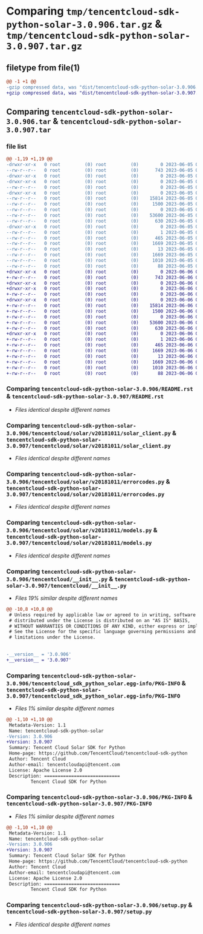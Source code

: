# Comparing `tmp/tencentcloud-sdk-python-solar-3.0.906.tar.gz` & `tmp/tencentcloud-sdk-python-solar-3.0.907.tar.gz`

## filetype from file(1)

```diff
@@ -1 +1 @@
-gzip compressed data, was "dist/tencentcloud-sdk-python-solar-3.0.906.tar", last modified: Mon Jun  5 00:41:23 2023, max compression
+gzip compressed data, was "dist/tencentcloud-sdk-python-solar-3.0.907.tar", last modified: Tue Jun  6 02:33:48 2023, max compression
```

## Comparing `tencentcloud-sdk-python-solar-3.0.906.tar` & `tencentcloud-sdk-python-solar-3.0.907.tar`

### file list

```diff
@@ -1,19 +1,19 @@
-drwxr-xr-x   0 root         (0) root         (0)        0 2023-06-05 00:41:23.000000 tencentcloud-sdk-python-solar-3.0.906/
--rw-r--r--   0 root         (0) root         (0)      743 2023-06-05 00:41:23.000000 tencentcloud-sdk-python-solar-3.0.906/README.rst
-drwxr-xr-x   0 root         (0) root         (0)        0 2023-06-05 00:41:23.000000 tencentcloud-sdk-python-solar-3.0.906/tencentcloud/
-drwxr-xr-x   0 root         (0) root         (0)        0 2023-06-05 00:41:23.000000 tencentcloud-sdk-python-solar-3.0.906/tencentcloud/solar/
--rw-r--r--   0 root         (0) root         (0)        0 2023-06-05 00:41:23.000000 tencentcloud-sdk-python-solar-3.0.906/tencentcloud/solar/__init__.py
-drwxr-xr-x   0 root         (0) root         (0)        0 2023-06-05 00:41:23.000000 tencentcloud-sdk-python-solar-3.0.906/tencentcloud/solar/v20181011/
--rw-r--r--   0 root         (0) root         (0)    15814 2023-06-05 00:41:23.000000 tencentcloud-sdk-python-solar-3.0.906/tencentcloud/solar/v20181011/solar_client.py
--rw-r--r--   0 root         (0) root         (0)     1500 2023-06-05 00:41:23.000000 tencentcloud-sdk-python-solar-3.0.906/tencentcloud/solar/v20181011/errorcodes.py
--rw-r--r--   0 root         (0) root         (0)        0 2023-06-05 00:41:23.000000 tencentcloud-sdk-python-solar-3.0.906/tencentcloud/solar/v20181011/__init__.py
--rw-r--r--   0 root         (0) root         (0)    53600 2023-06-05 00:41:23.000000 tencentcloud-sdk-python-solar-3.0.906/tencentcloud/solar/v20181011/models.py
--rw-r--r--   0 root         (0) root         (0)      630 2023-06-05 00:41:23.000000 tencentcloud-sdk-python-solar-3.0.906/tencentcloud/__init__.py
-drwxr-xr-x   0 root         (0) root         (0)        0 2023-06-05 00:41:23.000000 tencentcloud-sdk-python-solar-3.0.906/tencentcloud_sdk_python_solar.egg-info/
--rw-r--r--   0 root         (0) root         (0)        1 2023-06-05 00:41:23.000000 tencentcloud-sdk-python-solar-3.0.906/tencentcloud_sdk_python_solar.egg-info/dependency_links.txt
--rw-r--r--   0 root         (0) root         (0)      465 2023-06-05 00:41:23.000000 tencentcloud-sdk-python-solar-3.0.906/tencentcloud_sdk_python_solar.egg-info/SOURCES.txt
--rw-r--r--   0 root         (0) root         (0)     1669 2023-06-05 00:41:23.000000 tencentcloud-sdk-python-solar-3.0.906/tencentcloud_sdk_python_solar.egg-info/PKG-INFO
--rw-r--r--   0 root         (0) root         (0)       13 2023-06-05 00:41:23.000000 tencentcloud-sdk-python-solar-3.0.906/tencentcloud_sdk_python_solar.egg-info/top_level.txt
--rw-r--r--   0 root         (0) root         (0)     1669 2023-06-05 00:41:23.000000 tencentcloud-sdk-python-solar-3.0.906/PKG-INFO
--rw-r--r--   0 root         (0) root         (0)     1010 2023-06-05 00:41:23.000000 tencentcloud-sdk-python-solar-3.0.906/setup.py
--rw-r--r--   0 root         (0) root         (0)       88 2023-06-05 00:41:23.000000 tencentcloud-sdk-python-solar-3.0.906/setup.cfg
+drwxr-xr-x   0 root         (0) root         (0)        0 2023-06-06 02:33:48.000000 tencentcloud-sdk-python-solar-3.0.907/
+-rw-r--r--   0 root         (0) root         (0)      743 2023-06-06 02:33:48.000000 tencentcloud-sdk-python-solar-3.0.907/README.rst
+drwxr-xr-x   0 root         (0) root         (0)        0 2023-06-06 02:33:48.000000 tencentcloud-sdk-python-solar-3.0.907/tencentcloud/
+drwxr-xr-x   0 root         (0) root         (0)        0 2023-06-06 02:33:48.000000 tencentcloud-sdk-python-solar-3.0.907/tencentcloud/solar/
+-rw-r--r--   0 root         (0) root         (0)        0 2023-06-06 02:33:48.000000 tencentcloud-sdk-python-solar-3.0.907/tencentcloud/solar/__init__.py
+drwxr-xr-x   0 root         (0) root         (0)        0 2023-06-06 02:33:48.000000 tencentcloud-sdk-python-solar-3.0.907/tencentcloud/solar/v20181011/
+-rw-r--r--   0 root         (0) root         (0)    15814 2023-06-06 02:33:48.000000 tencentcloud-sdk-python-solar-3.0.907/tencentcloud/solar/v20181011/solar_client.py
+-rw-r--r--   0 root         (0) root         (0)     1500 2023-06-06 02:33:48.000000 tencentcloud-sdk-python-solar-3.0.907/tencentcloud/solar/v20181011/errorcodes.py
+-rw-r--r--   0 root         (0) root         (0)        0 2023-06-06 02:33:48.000000 tencentcloud-sdk-python-solar-3.0.907/tencentcloud/solar/v20181011/__init__.py
+-rw-r--r--   0 root         (0) root         (0)    53600 2023-06-06 02:33:48.000000 tencentcloud-sdk-python-solar-3.0.907/tencentcloud/solar/v20181011/models.py
+-rw-r--r--   0 root         (0) root         (0)      630 2023-06-06 02:33:48.000000 tencentcloud-sdk-python-solar-3.0.907/tencentcloud/__init__.py
+drwxr-xr-x   0 root         (0) root         (0)        0 2023-06-06 02:33:48.000000 tencentcloud-sdk-python-solar-3.0.907/tencentcloud_sdk_python_solar.egg-info/
+-rw-r--r--   0 root         (0) root         (0)        1 2023-06-06 02:33:48.000000 tencentcloud-sdk-python-solar-3.0.907/tencentcloud_sdk_python_solar.egg-info/dependency_links.txt
+-rw-r--r--   0 root         (0) root         (0)      465 2023-06-06 02:33:48.000000 tencentcloud-sdk-python-solar-3.0.907/tencentcloud_sdk_python_solar.egg-info/SOURCES.txt
+-rw-r--r--   0 root         (0) root         (0)     1669 2023-06-06 02:33:48.000000 tencentcloud-sdk-python-solar-3.0.907/tencentcloud_sdk_python_solar.egg-info/PKG-INFO
+-rw-r--r--   0 root         (0) root         (0)       13 2023-06-06 02:33:48.000000 tencentcloud-sdk-python-solar-3.0.907/tencentcloud_sdk_python_solar.egg-info/top_level.txt
+-rw-r--r--   0 root         (0) root         (0)     1669 2023-06-06 02:33:48.000000 tencentcloud-sdk-python-solar-3.0.907/PKG-INFO
+-rw-r--r--   0 root         (0) root         (0)     1010 2023-06-06 02:33:48.000000 tencentcloud-sdk-python-solar-3.0.907/setup.py
+-rw-r--r--   0 root         (0) root         (0)       88 2023-06-06 02:33:48.000000 tencentcloud-sdk-python-solar-3.0.907/setup.cfg
```

### Comparing `tencentcloud-sdk-python-solar-3.0.906/README.rst` & `tencentcloud-sdk-python-solar-3.0.907/README.rst`

 * *Files identical despite different names*

### Comparing `tencentcloud-sdk-python-solar-3.0.906/tencentcloud/solar/v20181011/solar_client.py` & `tencentcloud-sdk-python-solar-3.0.907/tencentcloud/solar/v20181011/solar_client.py`

 * *Files identical despite different names*

### Comparing `tencentcloud-sdk-python-solar-3.0.906/tencentcloud/solar/v20181011/errorcodes.py` & `tencentcloud-sdk-python-solar-3.0.907/tencentcloud/solar/v20181011/errorcodes.py`

 * *Files identical despite different names*

### Comparing `tencentcloud-sdk-python-solar-3.0.906/tencentcloud/solar/v20181011/models.py` & `tencentcloud-sdk-python-solar-3.0.907/tencentcloud/solar/v20181011/models.py`

 * *Files identical despite different names*

### Comparing `tencentcloud-sdk-python-solar-3.0.906/tencentcloud/__init__.py` & `tencentcloud-sdk-python-solar-3.0.907/tencentcloud/__init__.py`

 * *Files 19% similar despite different names*

```diff
@@ -10,8 +10,8 @@
 # Unless required by applicable law or agreed to in writing, software
 # distributed under the License is distributed on an "AS IS" BASIS,
 # WITHOUT WARRANTIES OR CONDITIONS OF ANY KIND, either express or implied.
 # See the License for the specific language governing permissions and
 # limitations under the License.
 
 
-__version__ = '3.0.906'
+__version__ = '3.0.907'
```

### Comparing `tencentcloud-sdk-python-solar-3.0.906/tencentcloud_sdk_python_solar.egg-info/PKG-INFO` & `tencentcloud-sdk-python-solar-3.0.907/tencentcloud_sdk_python_solar.egg-info/PKG-INFO`

 * *Files 1% similar despite different names*

```diff
@@ -1,10 +1,10 @@
 Metadata-Version: 1.1
 Name: tencentcloud-sdk-python-solar
-Version: 3.0.906
+Version: 3.0.907
 Summary: Tencent Cloud Solar SDK for Python
 Home-page: https://github.com/TencentCloud/tencentcloud-sdk-python
 Author: Tencent Cloud
 Author-email: tencentcloudapi@tencent.com
 License: Apache License 2.0
 Description: ============================
         Tencent Cloud SDK for Python
```

### Comparing `tencentcloud-sdk-python-solar-3.0.906/PKG-INFO` & `tencentcloud-sdk-python-solar-3.0.907/PKG-INFO`

 * *Files 1% similar despite different names*

```diff
@@ -1,10 +1,10 @@
 Metadata-Version: 1.1
 Name: tencentcloud-sdk-python-solar
-Version: 3.0.906
+Version: 3.0.907
 Summary: Tencent Cloud Solar SDK for Python
 Home-page: https://github.com/TencentCloud/tencentcloud-sdk-python
 Author: Tencent Cloud
 Author-email: tencentcloudapi@tencent.com
 License: Apache License 2.0
 Description: ============================
         Tencent Cloud SDK for Python
```

### Comparing `tencentcloud-sdk-python-solar-3.0.906/setup.py` & `tencentcloud-sdk-python-solar-3.0.907/setup.py`

 * *Files identical despite different names*

